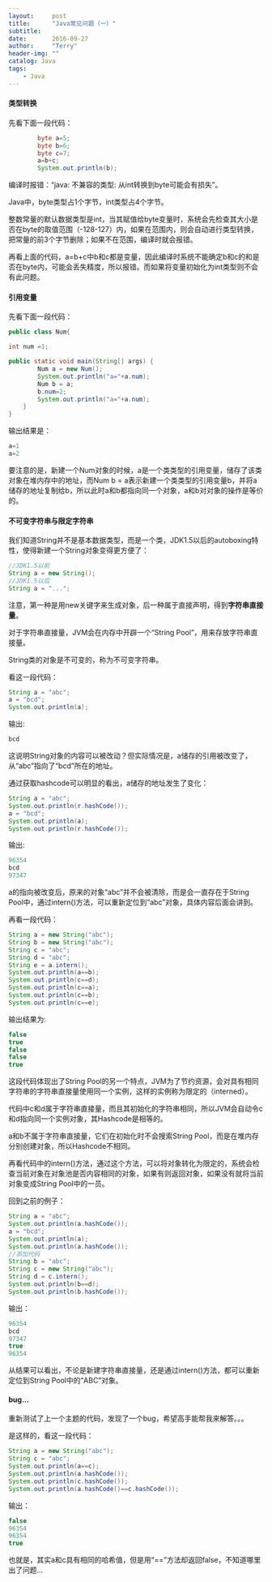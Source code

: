 ```yaml
---
layout:     post
title:      "Java常见问题（一）"
subtitle:   
date:       2016-09-27
author:     "Terry"
header-img: ""
catalog: Java
tags:
    - Java
---
```

#### 类型转换
先看下面一段代码：

```java
        byte a=5;
        byte b=6;
        byte c=7;
        a=b+c;
        System.out.println(b);
 ```  
 
编译时报错：“java: 不兼容的类型: 从int转换到byte可能会有损失”。

Java中，byte类型占1个字节，int类型占4个字节。

整数常量的默认数据类型是int，当其赋值给byte变量时，系统会先检查其大小是否在byte的取值范围（-128-127）内，如果在范围内，则会自动进行类型转换，把常量的前3个字节删除；如果不在范围，编译时就会报错。

再看上面的代码，a=b+c中b和c都是变量，因此编译时系统不能确定b和c的和是否在byte内，可能会丢失精度，所以报错。而如果将变量初始化为int类型则不会有此问题。

#### 引用变量
先看下面一段代码：

```java 
public class Num{

int num =1;

public static void main(String[] args) {
        Num a = new Num();
        System.out.println("a="+a.num);
        Num b = a;
        b.num=2;
        System.out.println("a="+a.num);
    }
}
```

输出结果是：

```java
a=1
a=2
```

要注意的是，新建一个Num对象的时候，a是一个类类型的引用变量，储存了该类对象在堆内存中的地址，而Num b = a表示新建一个类类型的引用变量b，并将a储存的地址复制给b，所以此时a和b都指向同一个对象，a和b对对象的操作是等价的。

#### 不可变字符串与限定字符串
我们知道String并不是基本数据类型，而是一个类，JDK1.5以后的autoboxing特性，使得新建一个String对象变得更方便了：

```java   
//JDK1.5以前
String a = new String();
//JDK1.5以后
String a = "...";      
```

注意，第一种是用new关键字来生成对象，后一种属于直接声明，得到**字符串直接量**。

对于字符串直接量，JVM会在内存中开辟一个“String Pool”，用来存放字符串直接量。

String类的对象是不可变的，称为不可变字符串。

看这一段代码：

```java
String a = "abc";
a = "bcd";
System.out.println(a);
```

输出:

```java
bcd
```

这说明String对象的内容可以被改动？但实际情况是，a储存的引用被改变了，从“abc”指向了“bcd”所在的地址。

通过获取hashcode可以明显的看出，a储存的地址发生了变化：

```java
String a = "abc";
System.out.println(r.hashCode());
a = "bcd";
System.out.println(a);
System.out.println(r.hashCode());
```

输出:

```java
96354
bcd
97347
```

a的指向被改变后，原来的对象“abc”并不会被清除，而是会一直存在于String Pool中，通过intern()方法，可以重新定位到“abc”对象，具体内容后面会讲到。

再看一段代码：

```java   
String a = new String("abc");
String b = new String("abc");
String c = "abc";
String d = "abc";
String e = a.intern();
System.out.println(a==b);
System.out.println(c==d);
System.out.println(c==a);
System.out.println(c==b);
System.out.println(c==e);
```

输出结果为:

```java
false
true
false
false
true
```

这段代码体现出了String Pool的另一个特点，JVM为了节约资源，会对具有相同字符串的字符串直接量使用同一个实例，这样的实例称为限定的（interned）。

代码中c和d属于字符串直接量，而且其初始化的字符串相同，所以JVM会自动令c和d指向同一个实例对象，其Hashcode是相等的。

a和b不属于字符串直接量，它们在初始化时不会搜索String Pool，而是在堆内存分别创建对象，所以Hashcode不相同。

再看代码中的intern()方法，通过这个方法，可以将对象转化为限定的，系统会检查当前对象在对象池是否内容相同的对象，如果有则返回对象，如果没有就将当前对象变成String Pool中的一员。

回到之前的例子：

```java
String a = "abc";
System.out.println(a.hashCode());
a = "bcd";
System.out.println(a);
System.out.println(a.hashCode());
//添加代码
String b = "abc";
String c = new String("abc");
String d = c.intern();
System.out.println(b==d);
System.out.println(b.hashCode());
```

输出：

```java
96354
bcd
97347
true
96354
```

从结果可以看出，不论是新建字符串直接量，还是通过intern()方法，都可以重新定位到String Pool中的“ABC”对象。

#### bug...
重新测试了上一个主题的代码，发现了一个bug，希望高手能帮我来解答。。。

是这样的，看这一段代码：

```java   
String a = new String("abc");
String c = "abc";
System.out.println(a==c);
System.out.println(a.hashCode());
System.out.println(c.hashCode());
System.out.println(a.hashCode()==c.hashCode());
```

输出：

```java
false
96354
96354
true
```

也就是，其实a和c具有相同的哈希值，但是用“==”方法却返回false，不知道哪里出了问题...
